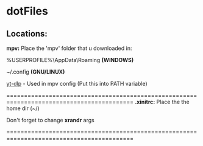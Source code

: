 # dotFiles
## Locations:


**mpv:** Place the 'mpv' folder that u downloaded in:  
  
%USERPROFILE%\AppData\Roaming  **(WINDOWS)** 
  
~/.config **(GNU/LINUX)**  
                                              
[yt-dlp](https://github.com/yt-dlp/yt-dlp) - Used in mpv config (Put this into PATH variable)

==========================================================================================
  **.xinitrc:**
Place the the home dir (~/)
  
Don't forget to change **xrandr** args
  
==========================================================================================
